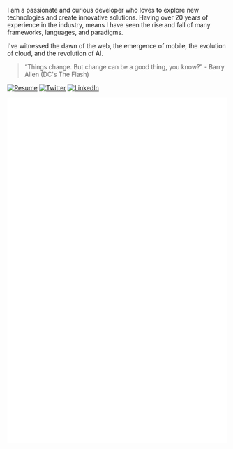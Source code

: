 I am a passionate and curious developer who loves to explore new technologies and create innovative solutions. 
Having over 20 years of experience in the industry, means I have seen the rise and fall of many frameworks, languages, and paradigms.

I've witnessed the dawn of the web, the emergence of mobile, the evolution of cloud, and the revolution of AI.

> “Things change. But change can be a good thing, you know?” - Barry Allen (DC's The Flash)

[![Resume](https://img.shields.io/badge/website-000000?style=for-the-badge&logo=About.me&logoColor=white)](https://prom3theu5.github.io/resume/)
[![Twitter](https://img.shields.io/badge/Twitter-1DA1F2?style=for-the-badge&logo=twitter&logoColor=white)](https://twitter.com/prom3theu5)
[![LinkedIn](https://img.shields.io/badge/LinkedIn-0077B5?style=for-the-badge&logo=linkedin&logoColor=white)](https://www.linkedin.com/in/davidsekula/)

![Metrics](/github-metrics.svg)
